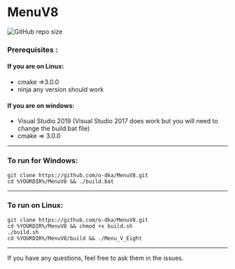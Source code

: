 # MenuV8
![GitHub repo size](https://img.shields.io/github/repo-size/o-dka/MenuV8?style=flat-square)
 ### Prerequisites :

 #### If you are on Linux:
 * cmake =>3.0.0
 * ninja any version should work
 #### If you are on windows:
 * Visual Studio 2019 (Visual Studio 2017 does work but you will need to change the build.bat file)
 * cmake  => 3.0.0
 ---
### To run for Windows:
```
git clone https://github.com/o-dka/MenuV8.git 
cd %YOURDIR%/MenuV8 && ./build.bat
```
--------
### To run on Linux:
```
git clone https://github.com/o-dka/MenuV8.git 
cd %YOURDIR%/MenuV8 && chmod +x build.sh
./build.sh
cd %YOURDIR%/MenuV8/build && ./Menu_V_Eight
```
---------------------------------------------------------


If you have any questions, feel free to ask them in the issues.
